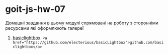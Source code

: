 # goit-js-hw-07

Домашні завдання в цьому модулі спрямовані на роботу з сторонніми ресурсами які оформлюють галереї

1. <a href="https://basiclightbox.electerious.com/">basiclightbox</a>`
<a href="https://github.com/electerious/basicLightbox">github.com/basiclightbox</a>`
